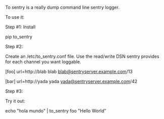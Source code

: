 To sentry is a really dump command line sentry logger. 

To use it: 

Step #1: Install

pip to_sentry

Step #2: 

Create an /etc/to_sentry.conf file.  Use the read/write DSN sentry
provides for each channel you want loggable.

[foo]
url=http://blab blab blab@sentryserver.example.com/13
 
[bar]
url=http://yada yada yada@sentryserver.example.com/42

Step #3:

Try it out:

echo "hola mundo" | to_sentry foo "Hello World"  


